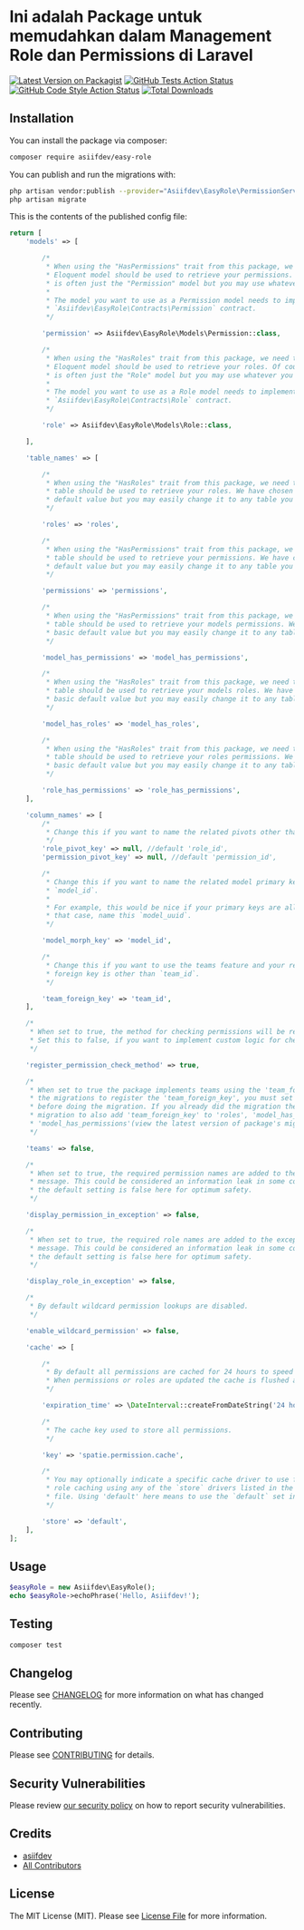 # Ini adalah Package untuk memudahkan dalam Management Role dan Permissions di Laravel

[![Latest Version on Packagist](https://img.shields.io/packagist/v/asiifdev/easy-role.svg?style=flat-square)](https://packagist.org/packages/asiifdev/easy-role)
[![GitHub Tests Action Status](https://img.shields.io/github/actions/workflow/status/asiifdev/easy-role/run-tests.yml?branch=main&label=tests&style=flat-square)](https://github.com/asiifdev/easy-role/actions?query=workflow%3Arun-tests+branch%3Amain)
[![GitHub Code Style Action Status](https://img.shields.io/github/actions/workflow/status/asiifdev/easy-role/fix-php-code-style-issues.yml?branch=main&label=code%20style&style=flat-square)](https://github.com/asiifdev/easy-role/actions?query=workflow%3A"Fix+PHP+code+style+issues"+branch%3Amain)
[![Total Downloads](https://img.shields.io/packagist/dt/asiifdev/easy-role.svg?style=flat-square)](https://packagist.org/packages/asiifdev/easy-role)

<!-- This is where your description should go. Limit it to a paragraph or two. Consider adding a small example. -->
<!-- 
## Support us

[<img src="https://github-ads.s3.eu-central-1.amazonaws.com/easy-role.jpg?t=1" width="419px" />](https://spatie.be/github-ad-click/easy-role)

We invest a lot of resources into creating [best in class open source packages](https://spatie.be/open-source). You can support us by [buying one of our paid products](https://spatie.be/open-source/support-us).

We highly appreciate you sending us a postcard from your hometown, mentioning which of our package(s) you are using. You'll find our address on [our contact page](https://spatie.be/about-us). We publish all received postcards on [our virtual postcard wall](https://spatie.be/open-source/postcards). -->

## Installation

You can install the package via composer:

```bash
composer require asiifdev/easy-role
```

You can publish and run the migrations with:

```bash
php artisan vendor:publish --provider="Asiifdev\EasyRole\PermissionServiceProvider"
php artisan migrate
```

This is the contents of the published config file:

```php
return [
    'models' => [

        /*
         * When using the "HasPermissions" trait from this package, we need to know which
         * Eloquent model should be used to retrieve your permissions. Of course, it
         * is often just the "Permission" model but you may use whatever you like.
         *
         * The model you want to use as a Permission model needs to implement the
         * `Asiifdev\EasyRole\Contracts\Permission` contract.
         */

        'permission' => Asiifdev\EasyRole\Models\Permission::class,

        /*
         * When using the "HasRoles" trait from this package, we need to know which
         * Eloquent model should be used to retrieve your roles. Of course, it
         * is often just the "Role" model but you may use whatever you like.
         *
         * The model you want to use as a Role model needs to implement the
         * `Asiifdev\EasyRole\Contracts\Role` contract.
         */

        'role' => Asiifdev\EasyRole\Models\Role::class,

    ],

    'table_names' => [

        /*
         * When using the "HasRoles" trait from this package, we need to know which
         * table should be used to retrieve your roles. We have chosen a basic
         * default value but you may easily change it to any table you like.
         */

        'roles' => 'roles',

        /*
         * When using the "HasPermissions" trait from this package, we need to know which
         * table should be used to retrieve your permissions. We have chosen a basic
         * default value but you may easily change it to any table you like.
         */

        'permissions' => 'permissions',

        /*
         * When using the "HasPermissions" trait from this package, we need to know which
         * table should be used to retrieve your models permissions. We have chosen a
         * basic default value but you may easily change it to any table you like.
         */

        'model_has_permissions' => 'model_has_permissions',

        /*
         * When using the "HasRoles" trait from this package, we need to know which
         * table should be used to retrieve your models roles. We have chosen a
         * basic default value but you may easily change it to any table you like.
         */

        'model_has_roles' => 'model_has_roles',

        /*
         * When using the "HasRoles" trait from this package, we need to know which
         * table should be used to retrieve your roles permissions. We have chosen a
         * basic default value but you may easily change it to any table you like.
         */

        'role_has_permissions' => 'role_has_permissions',
    ],

    'column_names' => [
        /*
         * Change this if you want to name the related pivots other than defaults
         */
        'role_pivot_key' => null, //default 'role_id',
        'permission_pivot_key' => null, //default 'permission_id',

        /*
         * Change this if you want to name the related model primary key other than
         * `model_id`.
         *
         * For example, this would be nice if your primary keys are all UUIDs. In
         * that case, name this `model_uuid`.
         */

        'model_morph_key' => 'model_id',

        /*
         * Change this if you want to use the teams feature and your related model's
         * foreign key is other than `team_id`.
         */

        'team_foreign_key' => 'team_id',
    ],

    /*
     * When set to true, the method for checking permissions will be registered on the gate.
     * Set this to false, if you want to implement custom logic for checking permissions.
     */

    'register_permission_check_method' => true,

    /*
     * When set to true the package implements teams using the 'team_foreign_key'. If you want
     * the migrations to register the 'team_foreign_key', you must set this to true
     * before doing the migration. If you already did the migration then you must make a new
     * migration to also add 'team_foreign_key' to 'roles', 'model_has_roles', and
     * 'model_has_permissions'(view the latest version of package's migration file)
     */

    'teams' => false,

    /*
     * When set to true, the required permission names are added to the exception
     * message. This could be considered an information leak in some contexts, so
     * the default setting is false here for optimum safety.
     */

    'display_permission_in_exception' => false,

    /*
     * When set to true, the required role names are added to the exception
     * message. This could be considered an information leak in some contexts, so
     * the default setting is false here for optimum safety.
     */

    'display_role_in_exception' => false,

    /*
     * By default wildcard permission lookups are disabled.
     */

    'enable_wildcard_permission' => false,

    'cache' => [

        /*
         * By default all permissions are cached for 24 hours to speed up performance.
         * When permissions or roles are updated the cache is flushed automatically.
         */

        'expiration_time' => \DateInterval::createFromDateString('24 hours'),

        /*
         * The cache key used to store all permissions.
         */

        'key' => 'spatie.permission.cache',

        /*
         * You may optionally indicate a specific cache driver to use for permission and
         * role caching using any of the `store` drivers listed in the cache.php config
         * file. Using 'default' here means to use the `default` set in cache.php.
         */

        'store' => 'default',
    ],
];
```

## Usage

```php
$easyRole = new Asiifdev\EasyRole();
echo $easyRole->echoPhrase('Hello, Asiifdev!');
```

## Testing

```bash
composer test
```

## Changelog

Please see [CHANGELOG](CHANGELOG.md) for more information on what has changed recently.

## Contributing

Please see [CONTRIBUTING](CONTRIBUTING.md) for details.

## Security Vulnerabilities

Please review [our security policy](../../security/policy) on how to report security vulnerabilities.

## Credits

- [asiifdev](https://github.com/asiifdev)
- [All Contributors](../../contributors)

## License

The MIT License (MIT). Please see [License File](LICENSE.md) for more information.
